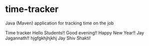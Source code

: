 # time-tracker
Java (Maven) application for tracking time on the job

Time tracker
Hello Students!!
Good evening!!
Happy New Year!!
Jay Jagannath!!
hjgfgkhjhjkhj
Jay Shiv Shakti!
